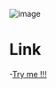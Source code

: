 
![image](https://github.com/user-attachments/assets/1e759e82-1f46-4269-9015-c732755c5042)
# Link
-[Try me !!!](https://monish-flutterdev.web.app/)
